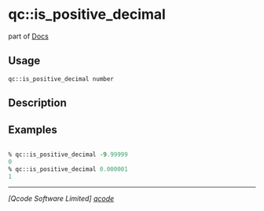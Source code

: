 qc::is_positive_decimal
=======================

part of [Docs](.)

Usage
-----
`qc::is_positive_decimal number`

Description
-----------


Examples
--------
```tcl

% qc::is_positive_decimal -9.99999
0
% qc::is_positive_decimal 0.000001
1
```

----------------------------------
*[Qcode Software Limited] [qcode]*

[qcode]: http://www.qcode.co.uk "Qcode Software"
